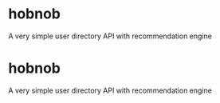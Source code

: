 # hobnob
A very simple user directory API with recommendation engine 
# hobnob
A very simple user directory API with recommendation engine
